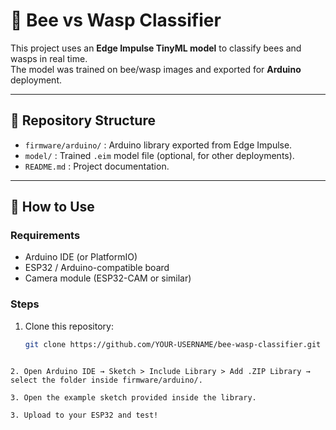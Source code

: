 # 🐝 Bee vs Wasp Classifier  

This project uses an **Edge Impulse TinyML model** to classify bees and wasps in real time.  
The model was trained on bee/wasp images and exported for **Arduino** deployment.  

---

## 📂 Repository Structure
- `firmware/arduino/` : Arduino library exported from Edge Impulse.  
- `model/` : Trained `.eim` model file (optional, for other deployments).  
- `README.md` : Project documentation.  

---

## 🚀 How to Use  

### Requirements
- Arduino IDE (or PlatformIO)  
- ESP32 / Arduino-compatible board  
- Camera module (ESP32-CAM or similar)  

### Steps
1. Clone this repository:  
   ```bash
   git clone https://github.com/YOUR-USERNAME/bee-wasp-classifier.git
```

2. Open Arduino IDE → Sketch > Include Library > Add .ZIP Library → select the folder inside firmware/arduino/.

3. Open the example sketch provided inside the library.

3. Upload to your ESP32 and test!









